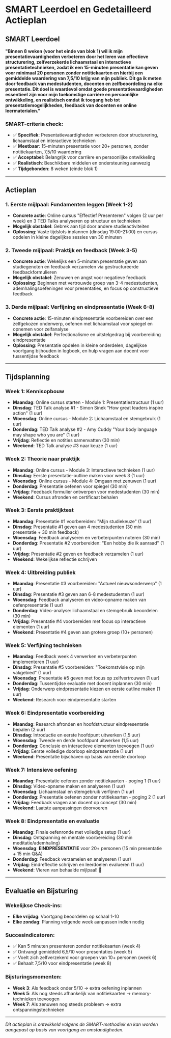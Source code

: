 # SMART Leerdoel en Gedetailleerd Actieplan

## SMART Leerdoel

**"Binnen 8 weken (voor het einde van blok 1) wil ik mijn presentatievaardigheden verbeteren door het leren van effectieve structurering, zelfverzekerde lichaamstaal en interactieve presentatietechnieken, zodat ik een 15-minuten presentatie kan geven voor minimaal 20 personen zonder notitiekaarten en hierbij een gemiddelde waardering van 7,5/10 krijg van mijn publiek. Dit ga ik meten door feedback van medestudenten, docenten en zelfbeoordeling na elke presentatie. Dit doel is waardevol omdat goede presentatievaardigheden essentieel zijn voor mijn toekomstige carrière en persoonlijke ontwikkeling, en realistisch omdat ik toegang heb tot presentatiemogelijkheden, feedback van docenten en online leermaterialen."**

### SMART-criteria check:
- ✅ **Specifiek**: Presentatievaardigheden verbeteren door structurering, lichaamstaal en interactieve technieken
- ✅ **Meetbaar**: 15-minuten presentatie voor 20+ personen, zonder notitiekaarten, 7,5/10 waardering
- ✅ **Acceptabel**: Belangrijk voor carrière en persoonlijke ontwikkeling
- ✅ **Realistisch**: Beschikbare middelen en ondersteuning aanwezig
- ✅ **Tijdgebonden**: 8 weken (einde blok 1)

---

## Actieplan

### 1. Eerste mijlpaal: Fundamenten leggen (Week 1-2)
- **Concrete actie**: Online cursus "Effectief Presenteren" volgen (2 uur per week) en 3 TED Talks analyseren op structuur en technieken
- **Mogelijk obstakel**: Gebrek aan tijd door andere studieactiviteiten
- **Oplossing**: Vaste tijdslots inplannen (dinsdag 19:00-21:00) en cursus opdelen in kleine dagelijkse sessies van 30 minuten

### 2. Tweede mijlpaal: Praktijk en feedback (Week 3-5)
- **Concrete actie**: Wekelijks een 5-minuten presentatie geven aan studiegenoten en feedback verzamelen via gestructureerde feedbackformulieren
- **Mogelijk obstakel**: Zenuwen en angst voor negatieve feedback
- **Oplossing**: Beginnen met vertrouwde groep van 3-4 medestudenten, ademhalingsoefeningen voor presentaties, en focus op constructieve feedback

### 3. Derde mijlpaal: Verfijning en eindpresentatie (Week 6-8)
- **Concrete actie**: 15-minuten eindpresentatie voorbereiden over een zelfgekozen onderwerp, oefenen met lichaamstaal voor spiegel en opnemen voor zelfanalyse
- **Mogelijk obstakel**: Perfectionalisme en uitstelgedrag bij voorbereiding eindpresentatie
- **Oplossing**: Presentatie opdelen in kleine onderdelen, dagelijkse voortgang bijhouden in logboek, en hulp vragen aan docent voor tussentijdse feedback

---

## Tijdsplanning

### Week 1: Kennisopbouw
- **Maandag**: Online cursus starten - Module 1: Presentatiestructuur (1 uur)
- **Dinsdag**: TED Talk analyse #1 - Simon Sinek "How great leaders inspire action" (1 uur)
- **Woensdag**: Online cursus - Module 2: Lichaamstaal en stemgebruik (1 uur)
- **Donderdag**: TED Talk analyse #2 - Amy Cuddy "Your body language may shape who you are" (1 uur)
- **Vrijdag**: Reflectie en notities samenvatten (30 min)
- **Weekend**: TED Talk analyse #3 naar keuze (1 uur)

### Week 2: Theorie naar praktijk
- **Maandag**: Online cursus - Module 3: Interactieve technieken (1 uur)
- **Dinsdag**: Eerste presentatie-outline maken voor week 3 (1 uur)
- **Woensdag**: Online cursus - Module 4: Omgaan met zenuwen (1 uur)
- **Donderdag**: Presentatie oefenen voor spiegel (30 min)
- **Vrijdag**: Feedback formulier ontwerpen voor medestudenten (30 min)
- **Weekend**: Cursus afronden en certificaat behalen

### Week 3: Eerste praktijktest
- **Maandag**: Presentatie #1 voorbereiden: "Mijn studiekeuze" (1 uur)
- **Dinsdag**: Presentatie #1 geven aan 4 medestudenten (30 min presentatie + 30 min feedback)
- **Woensdag**: Feedback analyseren en verbeterpunten noteren (30 min)
- **Donderdag**: Presentatie #2 voorbereiden: "Een hobby die ik aanraad" (1 uur)
- **Vrijdag**: Presentatie #2 geven en feedback verzamelen (1 uur)
- **Weekend**: Wekelijkse reflectie schrijven

### Week 4: Uitbreiding publiek
- **Maandag**: Presentatie #3 voorbereiden: "Actueel nieuwsonderwerp" (1 uur)
- **Dinsdag**: Presentatie #3 geven aan 6-8 medestudenten (1 uur)
- **Woensdag**: Feedback analyseren en video-opname maken van oefenpresentatie (1 uur)
- **Donderdag**: Video-analyse: lichaamstaal en stemgebruik beoordelen (30 min)
- **Vrijdag**: Presentatie #4 voorbereiden met focus op interactieve elementen (1 uur)
- **Weekend**: Presentatie #4 geven aan grotere groep (10+ personen)

### Week 5: Verfijning technieken
- **Maandag**: Feedback week 4 verwerken en verbeterpunten implementeren (1 uur)
- **Dinsdag**: Presentatie #5 voorbereiden: "Toekomstvisie op mijn vakgebied" (1 uur)
- **Woensdag**: Presentatie #5 geven met focus op zelfvertrouwen (1 uur)
- **Donderdag**: Tussentijdse evaluatie met docent inplannen (30 min)
- **Vrijdag**: Onderwerp eindpresentatie kiezen en eerste outline maken (1 uur)
- **Weekend**: Research voor eindpresentatie starten

### Week 6: Eindpresentatie voorbereiding
- **Maandag**: Research afronden en hoofdstructuur eindpresentatie bepalen (2 uur)
- **Dinsdag**: Introductie en eerste hoofdpunt uitwerken (1,5 uur)
- **Woensdag**: Tweede en derde hoofdpunt uitwerken (1,5 uur)
- **Donderdag**: Conclusie en interactieve elementen toevoegen (1 uur)
- **Vrijdag**: Eerste volledige doorloop eindpresentatie (1 uur)
- **Weekend**: Presentatie bijschaven op basis van eerste doorloop

### Week 7: Intensieve oefening
- **Maandag**: Presentatie oefenen zonder notitiekaarten - poging 1 (1 uur)
- **Dinsdag**: Video-opname maken en analyseren (1 uur)
- **Woensdag**: Lichaamstaal en stemgebruik verfijnen (1 uur)
- **Donderdag**: Presentatie oefenen zonder notitiekaarten - poging 2 (1 uur)
- **Vrijdag**: Feedback vragen aan docent op concept (30 min)
- **Weekend**: Laatste aanpassingen doorvoeren

### Week 8: Eindpresentatie en evaluatie
- **Maandag**: Finale oefenronde met volledige setup (1 uur)
- **Dinsdag**: Ontspanning en mentale voorbereiding (30 min meditatie/ademhaling)
- **Woensdag**: **EINDPRESENTATIE** voor 20+ personen (15 min presentatie + 15 min Q&A)
- **Donderdag**: Feedback verzamelen en analyseren (1 uur)
- **Vrijdag**: Eindreflectie schrijven en leerdoelen evalueren (1 uur)
- **Weekend**: Vieren van behaalde mijlpaal! 🎉

---

## Evaluatie en Bijsturing

### Wekelijkse Check-ins:
- **Elke vrijdag**: Voortgang beoordelen op schaal 1-10
- **Elke zondag**: Planning volgende week aanpassen indien nodig

### Succesindicatoren:
- ✅ Kan 5 minuten presenteren zonder notitiekaarten (week 4)
- ✅ Ontvangt gemiddeld 6,5/10 voor presentaties (week 5)
- ✅ Voelt zich zelfverzekerd voor groepen van 10+ personen (week 6)
- ✅ Behaalt 7,5/10 voor eindpresentatie (week 8)

### Bijsturingsmomenten:
- **Week 3**: Als feedback onder 5/10 → extra oefening inplannen
- **Week 5**: Als nog steeds afhankelijk van notitiekaarten → memory-technieken toevoegen
- **Week 7**: Als zenuwen nog steeds probleem → extra ontspanningstechnieken

---

*Dit actieplan is ontwikkeld volgens de SMART-methodiek en kan worden aangepast op basis van voortgang en omstandigheden.*